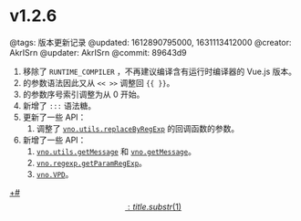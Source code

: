 # v1.2.6

@tags: 版本更新记录
@updated: 1612890795000, 1631113412000
@creator: AkrISrn
@updater: AkrISrn
@commit: 89643d9

1. 移除了 `RUNTIME_COMPILER` [](/zh/docs/env-vars.md "#")，不再建议编译含有运行时编译器的 Vue.js 版本。
1. [](/zh/docs/snippets.md "#")的参数语法因此又从 `<< >>` 调整回 `{{ }}`。
1. [](/zh/docs/snippets.md "#")的参数序号索引调整为从 0 开始。
1. [](/zh/docs/inline-script.md "#")新增了 `:::` 语法糖。
1. 更新了一些 API：
    1. 调整了 [`vno.utils.replaceByRegExp`](/zh/api/utils.md "#h2-14") 的回调函数的参数。
1. 新增了一些 API：
    1. [`vno.utils.getMessage`](/zh/api/utils.md "#h2-20") 和 [`vno.getMessage`](/zh/api/vno.md "#h2-21")。
    1. [`vno.regexp.getParamRegExp`](/zh/api/regexp.md "#h2-7")。
    1. [`vno.VPD`](/zh/api/vno.md "#h2-1")。

[+#$$: title.substr(1) $$](/zh/releases/download.md)
